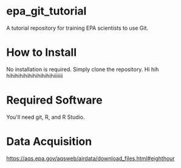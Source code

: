 # epa_git_tutorial
A tutorial repository for training EPA scientists to use Git.

# How to Install
No installation is required. Simply clone the repository.
Hi hih hihihihihihihihihihihiiiiiii

# Required Software
You'll need git, R, and R Studio.

# Data Acquisition
https://aqs.epa.gov/aqsweb/airdata/download_files.html#eighthour

